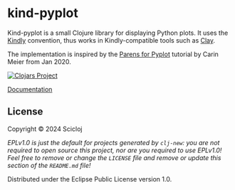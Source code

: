 # kind-pyplot

Kind-pyplot is a small Clojure library for displaying Python plots. It uses the [Kindly](https://scicloj.github.io/kindly/) convention, thus works in Kindly-compatible tools such as [Clay](https://scicloj.github.io/clay/).

The implementation is inspired by the [Parens for Pyplot](https://gigasquidsoftware.com/blog/2020/01/18/parens-for-pyplot/) tutorial by Carin Meier from Jan 2020.

[![Clojars Project](https://img.shields.io/clojars/v/org.scicloj/kind-pyplot.svg)](https://clojars.org/org.scicloj/kind-pyplot)

[Documentation](https://scicloj.github.io/kind-pyplot/)

## License

Copyright © 2024 Scicloj

_EPLv1.0 is just the default for projects generated by `clj-new`: you are not_
_required to open source this project, nor are you required to use EPLv1.0!_
_Feel free to remove or change the `LICENSE` file and remove or update this_
_section of the `README.md` file!_

Distributed under the Eclipse Public License version 1.0.
